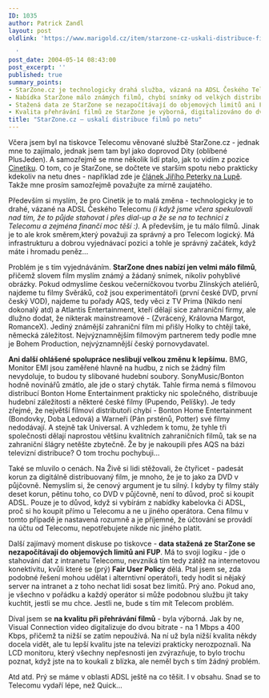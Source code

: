 ```yaml
---
ID: 1035
author: Patrick Zandl
layout: post
oldlink: 'https://www.marigold.cz/item/starzone-cz-uskali-distribuce-filmu-po-netu

  '
post_date: 2004-05-14 08:43:00
post_excerpt: ''
published: true
summary_points:
- StarZone.cz je technologicky drahá služba, vázaná na ADSL Českého Telecomu.
- Nabídka StarZone málo známých filmů, chybí snímky od velkých distributorů.
- Stažená data ze StarZone se nezapočítávají do objemových limitů ani FUP.
- Kvalita přehrávání filmů ze StarZone je výborná, digitalizováno do dvou bitrate.
title: "StarZone.cz – uskalí distribuce filmů po netu"
---
```


<p>
Včera jsem byl na tiskovce Telecomu věnované službě StarZone.cz - jednak mne to zajímalo, jednak jsem tam byl jako doprovod Dity (oblíbené PlusJeden). A samozřejmě se mne několik lidí ptalo, jak to vidím z pozice <A href="http://www.cinetik.cz/" target=_blank>Cinetiku</A>. O tom, co je StarZone, se dočtete ve starším spotu nebo prakticky kdekoliv na netu dnes - například zde je <A href="http://www.lupa.cz/clanek.php3?show=3376" target=_blank>článek Jiřího Peterky na Lupě</A>. Takže mne prosím samozřejmě považujte za mírně zaujatého. </p>

<p>
Především si myslím, že pro Cinetik je to malá změna - technologicky je to drahé, vázané na ADSL Českého Telecomu <EM>(i když jsme včera spekulovali nad tím, že to půjde stahovat i přes dial-up a že se na to technici z Telecomu a zejména finančí moc těší :).</EM> A především, je tu málo filmů. Jinak je to ale krok směrem,který považuji za správný a pro Telecom logický. Má infrastrukturu a dobrou vyjednávací pozici a tohle je správný začátek, když máte i&#160;hromadu peněz... &#160;</p>

<p>
Problém je s tím vyjednáváním. <STRONG>StarZone dnes nabízí jen velmi málo filmů</STRONG>, přičemž slovem film myslím známý a žádaný snímek, nikoliv pohyblivé obrázky. Pokud odmyslíme českou večerníčkovou tvorbu Zlínských ateliérů, najdeme tu filmy Svěráků, což jsou experimentátoři (první české DVD, první český VOD), najdeme tu pořady AQS, tedy věci z TV Prima (Nikdo není dokonalý atd) a Atlantis Entertainment, kteří dělají sice zahraniční firmy, ale dlužno dodat, že nikterak mainstreamové -&#160;(Zvrácený, Královna Margot, RomanceX). Jediný známější zahraniční film mi přišly Holky to chtějí také, německá záležitost. Nejvýznamnějším filmovým partnerem tedy podle mne je Bohem Production, nejvýznamnější český pornovydavatel. </p>

<p>
<STRONG>Ani další ohlášené spolupráce neslibují velkou změnu k lepšímu.</STRONG> BMG, Monitor EMI jsou zaměřené hlavně na hudbu, z nich se žádný film nevydoluje, to budou ty slibované hudební soubory. SonyMusic/Bonton hodně novinářů zmátlo, ale jde o starý chyták. Tahle firma nemá s filmovou distribucí Bonton Home Entertainment prakticky nic společného, distribuuje hudební záležitosti a některé české filmy (Pupendo, Pelíšky). Je tedy zřejmé, že největší filmoví distributoři chybí - Bonton Home Entertainment (Bondovky, Doba Ledová) a Warneři (Pán prsténů, Potter) své filmy nedodávají. A stejně tak Universal. A vzhledem k tomu, že tyhle tři společnosti dělají naprostou většinu kvalitních zahraničních filmů, tak se na zahraniční šlágry netěšte zbytečně. Že by je nakoupili přes AQS na bázi televizní distribuce? O tom trochu pochybuji... </p>

<p>
Také se mluvilo o cenách. Na Živě si lidi stěžovali, že čtyřicet - padesát korun za digitálně distribuovaný film, je mnoho, že je to jako za DVD v půjčovně. Nemyslím si, že cenový argument je tu silný. I kdyby ty filmy stály deset korun, pětinu toho, co DVD v půjčovně, není to důvod, proč si koupit ADSL. Pouze je to důvod, když si vybírám z nabídky kabelovka či ADSL, proč si ho koupit přímo u Telecomu a ne u jiného operátora. Cena filmu v tomto případě je nastavená rozumně&#160;a je příjemné, že účtování se provádí na účtu od Telecomu, nepotřebujete nikde nic jiného platit. </p>

<p>
Další zajímavý moment diskuse po tiskovce - <STRONG>data stažená ze StarZone se nezapočítávají do objemových limitů ani FUP</STRONG>. Má to svoji logiku - jde o stahování dat z intranetu Telecomu, nevzniká tím tedy zátěž na internetovou konektivitu, kvůli které se (prý) <STRONG>Fair User Policy</STRONG> dělá. Ptal jsem se, zda podobné řešení mohou udělat i alterntivní operátoři, tedy hodit si nějaký server na intranet a z toho nechat lidi sosat bez limitů. Prý ano. Pokud ano, je všechno v pořádku a každý operátor si může podobnou službu jít taky kuchtit, jestli se mu chce. Jestli ne, bude s tím mít Telecom problém. </p>

<p>
Díval jsem se <STRONG>na kvalitu při přehrávání&#160;filmů</STRONG> - byla výborná. Jak by ne, Visual Connection video digitalizuje do dvou bitrate - na 1 Mbps a 400 Kbps, přičemž ta nižší se zatím nepoužívá. Na ní už byla nižší kvalita někdy docela vidět, ale tu lepší kvalitu jste na televizi prakticky nerozpoznali. Na LCD monitoru, který všechny nepřesnosti jen zvýrazňuje, to bylo trochu poznat, když jste na to koukali z blízka, ale neměl bych s tím žádný problém. </p>

<p>
Atd atd. Prý se máme v oblasti ADSL ještě na co těšit. I v obsahu. Snad se to Telecomu vydaří lépe, než Quick...</p>